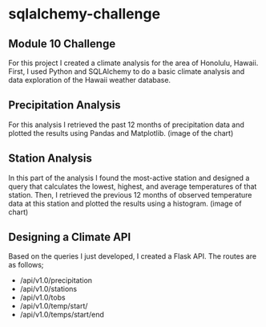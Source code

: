 # sqlalchemy-challenge
## Module 10 Challenge
For this project I created a climate analysis for the area of Honolulu, Hawaii. First, I used Python and SQLAlchemy to do a basic climate analysis and data exploration of the Hawaii weather database. 

## Precipitation Analysis
For this analysis I retrieved the past 12 months of precipitation data and plotted the results using Pandas and Matplotlib.
(image of the chart)

## Station Analysis
In this part of the analysis I found the most-active station and designed a query that calculates the lowest, highest, and average temperatures of that station. Then, I retrieved the previous 12 months of observed temperature data at this station and plotted the results using a histogram. 
(image of chart)

## Designing a Climate API
Based on the queries I just developed, I created a Flask API. The routes are as follows;

- /api/v1.0/precipitation
- /api/v1.0/stations
- /api/v1.0/tobs
- /api/v1.0/temp/start/
- /api/v1.0/temps/start/end